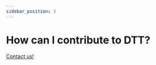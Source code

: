 ```yaml
---
sidebar_position: 3
---
```


# How can I contribute to DTT?

[Contact us!](mailto:support@dtlab-labcn.org)